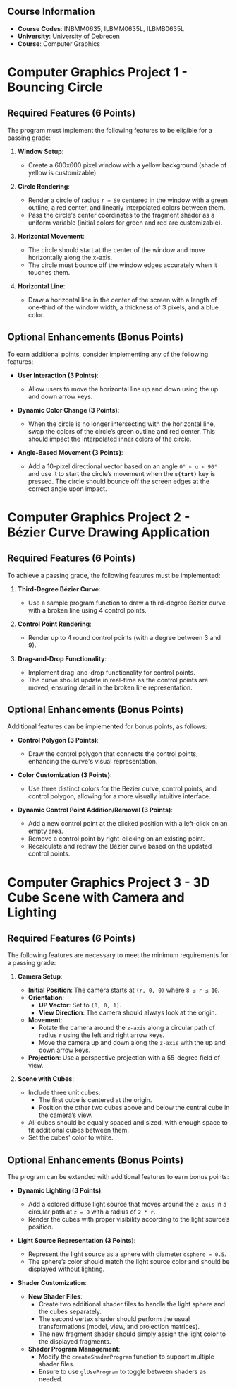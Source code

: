 ## Course Information
- **Course Codes**: INBMM0635, ILBMM0635L, ILBMB0635L
- **University**: University of Debrecen
- **Course**: Computer Graphics

# Computer Graphics Project 1 - Bouncing Circle

## Required Features (6 Points)
The program must implement the following features to be eligible for a passing grade:

1. **Window Setup**:  
   - Create a 600x600 pixel window with a yellow background (shade of yellow is customizable).

2. **Circle Rendering**:
   - Render a circle of radius `r = 50` centered in the window with a green outline, a red center, and linearly interpolated colors between them.
   - Pass the circle's center coordinates to the fragment shader as a uniform variable (initial colors for green and red are customizable).

3. **Horizontal Movement**:
   - The circle should start at the center of the window and move horizontally along the x-axis.
   - The circle must bounce off the window edges accurately when it touches them.

4. **Horizontal Line**:
   - Draw a horizontal line in the center of the screen with a length of one-third of the window width, a thickness of 3 pixels, and a blue color.

## Optional Enhancements (Bonus Points)
To earn additional points, consider implementing any of the following features:

- **User Interaction (3 Points)**:
  - Allow users to move the horizontal line up and down using the up and down arrow keys.

- **Dynamic Color Change (3 Points)**:
  - When the circle is no longer intersecting with the horizontal line, swap the colors of the circle’s green outline and red center. This should impact the interpolated inner colors of the circle.

- **Angle-Based Movement (3 Points)**:
  - Add a 10-pixel directional vector based on an angle `0° < α < 90°` and use it to start the circle’s movement when the **`s(tart)`** key is pressed. The circle should bounce off the screen edges at the correct angle upon impact.

# Computer Graphics Project 2 - Bézier Curve Drawing Application

## Required Features (6 Points)
To achieve a passing grade, the following features must be implemented:

1. **Third-Degree Bézier Curve**:
   - Use a sample program function to draw a third-degree Bézier curve with a broken line using 4 control points.

2. **Control Point Rendering**:
   - Render up to 4 round control points (with a degree between 3 and 9).

3. **Drag-and-Drop Functionality**:
   - Implement drag-and-drop functionality for control points.
   - The curve should update in real-time as the control points are moved, ensuring detail in the broken line representation.

## Optional Enhancements (Bonus Points)
Additional features can be implemented for bonus points, as follows:

- **Control Polygon (3 Points)**:
  - Draw the control polygon that connects the control points, enhancing the curve's visual representation.

- **Color Customization (3 Points)**:
  - Use three distinct colors for the Bézier curve, control points, and control polygon, allowing for a more visually intuitive interface.

- **Dynamic Control Point Addition/Removal (3 Points)**:
  - Add a new control point at the clicked position with a left-click on an empty area.
  - Remove a control point by right-clicking on an existing point.
  - Recalculate and redraw the Bézier curve based on the updated control points.

 # Computer Graphics Project 3 - 3D Cube Scene with Camera and Lighting

## Required Features (6 Points)
The following features are necessary to meet the minimum requirements for a passing grade:

1. **Camera Setup**:
   - **Initial Position**: The camera starts at `(r, 0, 0)` where `8 ≤ r ≤ 10`.
   - **Orientation**:
     - **UP Vector**: Set to `(0, 0, 1)`.
     - **View Direction**: The camera should always look at the origin.
   - **Movement**:
     - Rotate the camera around the `z-axis` along a circular path of radius `r` using the left and right arrow keys.
     - Move the camera up and down along the `z-axis` with the up and down arrow keys.
   - **Projection**: Use a perspective projection with a 55-degree field of view.

2. **Scene with Cubes**:
   - Include three unit cubes:
     - The first cube is centered at the origin.
     - Position the other two cubes above and below the central cube in the camera’s view.
   - All cubes should be equally spaced and sized, with enough space to fit additional cubes between them.
   - Set the cubes’ color to white.

## Optional Enhancements (Bonus Points)
The program can be extended with additional features to earn bonus points:

- **Dynamic Lighting (3 Points)**:
   - Add a colored diffuse light source that moves around the `z-axis` in a circular path at `z = 0` with a radius of `2 * r`.
   - Render the cubes with proper visibility according to the light source’s position.

- **Light Source Representation (3 Points)**:
   - Represent the light source as a sphere with diameter `dsphere = 0.5`.
   - The sphere’s color should match the light source color and should be displayed without lighting.

- **Shader Customization**:
   - **New Shader Files**:
     - Create two additional shader files to handle the light sphere and the cubes separately.
     - The second vertex shader should perform the usual transformations (model, view, and projection matrices).
     - The new fragment shader should simply assign the light color to the displayed fragments.
   - **Shader Program Management**:
     - Modify the `createShaderProgram` function to support multiple shader files.
     - Ensure to use `glUseProgram` to toggle between shaders as needed.

